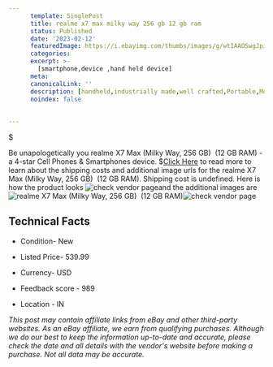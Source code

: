 ```yaml
---
      template: SinglePost
      title: realme x7 max milky way 256 gb 12 gb ram 
      status: Published
      date: '2023-02-12'
      featuredImage: https://i.ebayimg.com/thumbs/images/g/wtIAAOSwgJpiD4rp/s-l225.jpg
      categories: 
      excerpt: >-
        [smartphone,device ,hand held device]
      meta:
      canonicalLink: ''
      description: [handheld,industrially made,well crafted,Portable,Mobile,Compact,Convenient,Lightweight,Maneuverable,Man-portable,Miniature,Carriable,Hand-held,Light,Holdable,Transportable,Mobile device,Pocket-sized,On-the-go,Wireless,Cordless,Compact size,Convenient size, smartphone,device ,hand held device]
      noindex: false
      
        
---
```

$

Be unapologetically you realme X7 Max (Milky Way, 256 GB)  (12 GB RAM) - a 4-star Cell Phones & Smartphones device.
$[Click Here](https://www.ebay.com/itm/203818033392?hash=item2f748060f0%3Ag%3AwtIAAOSwgJpiD4rp&mkevt=1&mkcid=1&mkrid=711-53200-19255-0&campid=%253CePNCampaignId%253E&customid=%253CreferenceId%253E&toolid=10049) to read more to learn about the shipping costs and additional image urls for the realme X7 Max (Milky Way, 256 GB)  (12 GB RAM). Shipping cost is undefined. Here is how the product looks ![check vendor page](https://i.ebayimg.com/thumbs/images/g/wtIAAOSwgJpiD4rp/s-l225.jpg)and the additional images are![realme X7 Max (Milky Way, 256 GB)  (12 GB RAM)](https://i.ebayimg.com/images/g/wtIAAOSwgJpiD4rp/s-l1200.jpg)![check vendor page](https://origin-galleryplus.ebayimg.com/ws/web/203818033392_2_0_1/225x225.jpg,https://origin-galleryplus.ebayimg.com/ws/web/203818033392_3_0_1/225x225.jpg,https://origin-galleryplus.ebayimg.com/ws/web/203818033392_4_0_1/225x225.jpg,https://origin-galleryplus.ebayimg.com/ws/web/203818033392_5_0_1/225x225.jpg,https://origin-galleryplus.ebayimg.com/ws/web/203818033392_6_0_1/225x225.jpg,https://origin-galleryplus.ebayimg.com/ws/web/203818033392_7_0_1/225x225.jpg,https://origin-galleryplus.ebayimg.com/ws/web/203818033392_8_0_1/225x225.jpg,https://origin-galleryplus.ebayimg.com/ws/web/203818033392_9_0_1/225x225.jpg)



 ## Technical Facts 



     
      

 - Condition- New 


      

 - Listed Price- 539.99 


      

 - Currency- USD 


      

 - Feedback score - 989 


      

 - Location - IN 


      
      

 *_This post may contain affiliate links from eBay and other third-party websites. As an eBay affiliate, we earn from qualifying purchases. Although we do our best to keep the information up-to-date and accurate, please check the date and all details with the vendor's website before making a purchase. Not all data may be accurate._*






